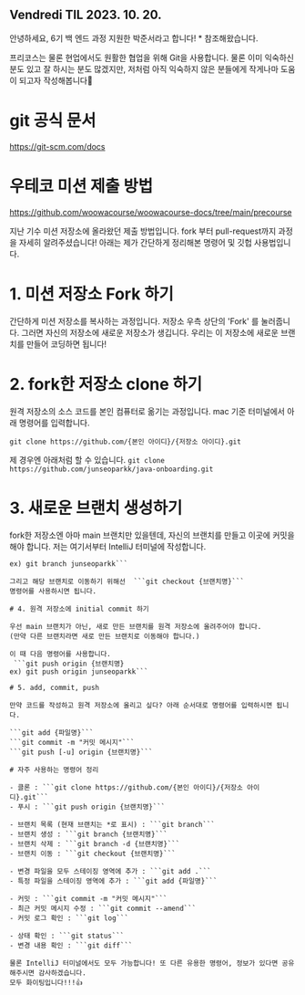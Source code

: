 ## Vendredi TIL 2023. 10. 20.

안녕하세요, 6기 백 엔드 과정 지원한 박준서라고 합니다! \* 참조해왔습니다.

프리코스는 물론 현업에서도 원활한 협업을 위해 Git을 사용합니다.
물론 이미 익숙하신 분도 있고 잘 하시는 분도 많겠지만, 저처럼 아직 익숙하지 않은 분들에게 작게나마 도움이 되고자 작성해봅니다👊

# git 공식 문서

https://git-scm.com/docs

# 우테코 미션 제출 방법

https://github.com/woowacourse/woowacourse-docs/tree/main/precourse

지난 기수 미션 저장소에 올라왔던 제출 방법입니다.
fork 부터 pull-request까지 과정을 자세히 알려주셨습니다!
아래는 제가 간단하게 정리해본 명령어 및 깃헙 사용법입니다.

# 1. 미션 저장소 Fork 하기

간단하게 미션 저장소를 복사하는 과정입니다.
저장소 우측 상단의 'Fork' 를 눌러줍니다.
그러면 자신의 저장소에 새로운 저장소가 생깁니다.
우리는 이 저장소에 새로운 브랜치를 만들어 코딩하면 됩니다!

# 2. fork한 저장소 clone 하기

원격 저장소의 소스 코드를 본인 컴퓨터로 옮기는 과정입니다.
mac 기준 터미널에서 아래 명령어를 입력합니다.

`git clone https://github.com/{본인 아이디}/{저장소 아이디}.git`

제 경우엔 아래처럼 할 수 있습니다.
`git clone https://github.com/junseoparkk/java-onboarding.git`

# 3. 새로운 브랜치 생성하기

fork한 저장소엔 아마 main 브랜치만 있을텐데, 자신의 브랜치를 만들고 이곳에 커밋을 해야 합니다.
저는 여기서부터 IntelliJ 터미널에 작성합니다.

````git branch {브랜치명}
ex) git branch junseoparkk```

그리고 해당 브랜치로 이동하기 위해선  ```git checkout {브랜치명}```
명령어를 사용하시면 됩니다.

# 4. 원격 저장소에 initial commit 하기

우선 main 브랜치가 아닌, 새로 만든 브랜치를 원격 저장소에 올려주어야 합니다.
(만약 다른 브랜치라면 새로 만든 브랜치로 이동해야 합니다.)

이 때 다음 명령어를 사용합니다.
 ```git push origin {브랜치명}
ex) git push origin junseoparkk```

# 5. add, commit, push

만약 코드를 작성하고 원격 저장소에 올리고 싶다? 아래 순서대로 명령어를 입력하시면 됩니다.

```git add {파일명}```
```git commit -m "커밋 메시지"```
```git push [-u] origin {브랜치명}```

# 자주 사용하는 명령어 정리

- 클론 : ```git clone https://github.com/{본인 아이디}/{저장소 아이디}.git```
- 푸시 : ```git push origin {브랜치명}```

- 브랜치 목록 (현재 브랜치는 *로 표시) : ```git branch```
- 브랜치 생성 : ```git branch {브랜치명}```
- 브랜치 삭제 : ```git branch -d {브랜치명}```
- 브랜치 이동 : ```git checkout {브랜치명}```

- 변경 파일을 모두 스테이징 영역에 추가 : ```git add .```
- 특정 파일을 스테이징 영역에 추가 : ```git add {파일명}```

- 커밋 : ```git commit -m "커밋 메시지"```
- 최근 커밋 메시지 수정 : ```git commit --amend```
- 커밋 로그 확인 : ```git log```

- 상태 확인 : ```git status```
- 변경 내용 확인 : ```git diff```

물론 IntelliJ 터미널에서도 모두 가능합니다! 또 다른 유용한 명령어, 정보가 있다면 공유해주시면 감사하겠습니다.
모두 화이팅입니다!!!👍
````
